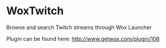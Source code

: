# WoxTwitch
Browse and search Twitch streams through Wox Launcher

Plugin can be found here: http://www.getwox.com/plugin/106
